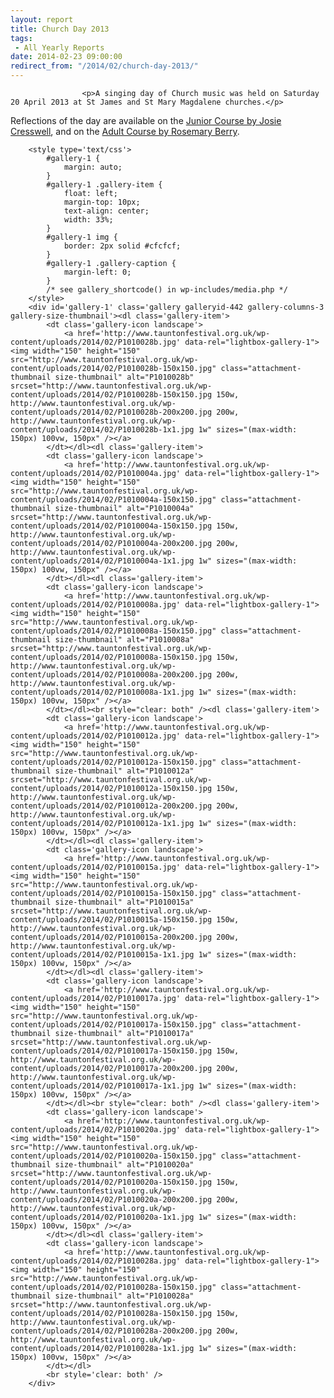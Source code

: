 ```yaml
---
layout: report
title: Church Day 2013
tags: 
 - All Yearly Reports
date: 2014-02-23 09:00:00
redirect_from: "/2014/02/church-day-2013/"
---
```

<section>

                    
                    <p>A singing day of Church music was held on Saturday 20 April 2013 at St James and St Mary Magdalene churches.</p>
<p>Reflections of the day are available on the <a href="{{ "/2014/02/church-day-2013-junior-course/" | prepend: site.github.url }}" title="Church Day 2013 – Junior Course">Junior Course by Josie Cresswell</a>, and on the <a href="{{ "/2014/02/church-day-2013-adult-course/" | prepend: site.github.url }}" title="Church Day 2013 – Adult Course">Adult Course by Rosemary Berry</a>.</p>

		<style type='text/css'>
			#gallery-1 {
				margin: auto;
			}
			#gallery-1 .gallery-item {
				float: left;
				margin-top: 10px;
				text-align: center;
				width: 33%;
			}
			#gallery-1 img {
				border: 2px solid #cfcfcf;
			}
			#gallery-1 .gallery-caption {
				margin-left: 0;
			}
			/* see gallery_shortcode() in wp-includes/media.php */
		</style>
		<div id='gallery-1' class='gallery galleryid-442 gallery-columns-3 gallery-size-thumbnail'><dl class='gallery-item'>
			<dt class='gallery-icon landscape'>
				<a href='http://www.tauntonfestival.org.uk/wp-content/uploads/2014/02/P1010028b.jpg' data-rel="lightbox-gallery-1"><img width="150" height="150" src="http://www.tauntonfestival.org.uk/wp-content/uploads/2014/02/P1010028b-150x150.jpg" class="attachment-thumbnail size-thumbnail" alt="P1010028b" srcset="http://www.tauntonfestival.org.uk/wp-content/uploads/2014/02/P1010028b-150x150.jpg 150w, http://www.tauntonfestival.org.uk/wp-content/uploads/2014/02/P1010028b-200x200.jpg 200w, http://www.tauntonfestival.org.uk/wp-content/uploads/2014/02/P1010028b-1x1.jpg 1w" sizes="(max-width: 150px) 100vw, 150px" /></a>
			</dt></dl><dl class='gallery-item'>
			<dt class='gallery-icon landscape'>
				<a href='http://www.tauntonfestival.org.uk/wp-content/uploads/2014/02/P1010004a.jpg' data-rel="lightbox-gallery-1"><img width="150" height="150" src="http://www.tauntonfestival.org.uk/wp-content/uploads/2014/02/P1010004a-150x150.jpg" class="attachment-thumbnail size-thumbnail" alt="P1010004a" srcset="http://www.tauntonfestival.org.uk/wp-content/uploads/2014/02/P1010004a-150x150.jpg 150w, http://www.tauntonfestival.org.uk/wp-content/uploads/2014/02/P1010004a-200x200.jpg 200w, http://www.tauntonfestival.org.uk/wp-content/uploads/2014/02/P1010004a-1x1.jpg 1w" sizes="(max-width: 150px) 100vw, 150px" /></a>
			</dt></dl><dl class='gallery-item'>
			<dt class='gallery-icon landscape'>
				<a href='http://www.tauntonfestival.org.uk/wp-content/uploads/2014/02/P1010008a.jpg' data-rel="lightbox-gallery-1"><img width="150" height="150" src="http://www.tauntonfestival.org.uk/wp-content/uploads/2014/02/P1010008a-150x150.jpg" class="attachment-thumbnail size-thumbnail" alt="P1010008a" srcset="http://www.tauntonfestival.org.uk/wp-content/uploads/2014/02/P1010008a-150x150.jpg 150w, http://www.tauntonfestival.org.uk/wp-content/uploads/2014/02/P1010008a-200x200.jpg 200w, http://www.tauntonfestival.org.uk/wp-content/uploads/2014/02/P1010008a-1x1.jpg 1w" sizes="(max-width: 150px) 100vw, 150px" /></a>
			</dt></dl><br style="clear: both" /><dl class='gallery-item'>
			<dt class='gallery-icon landscape'>
				<a href='http://www.tauntonfestival.org.uk/wp-content/uploads/2014/02/P1010012a.jpg' data-rel="lightbox-gallery-1"><img width="150" height="150" src="http://www.tauntonfestival.org.uk/wp-content/uploads/2014/02/P1010012a-150x150.jpg" class="attachment-thumbnail size-thumbnail" alt="P1010012a" srcset="http://www.tauntonfestival.org.uk/wp-content/uploads/2014/02/P1010012a-150x150.jpg 150w, http://www.tauntonfestival.org.uk/wp-content/uploads/2014/02/P1010012a-200x200.jpg 200w, http://www.tauntonfestival.org.uk/wp-content/uploads/2014/02/P1010012a-1x1.jpg 1w" sizes="(max-width: 150px) 100vw, 150px" /></a>
			</dt></dl><dl class='gallery-item'>
			<dt class='gallery-icon landscape'>
				<a href='http://www.tauntonfestival.org.uk/wp-content/uploads/2014/02/P1010015a.jpg' data-rel="lightbox-gallery-1"><img width="150" height="150" src="http://www.tauntonfestival.org.uk/wp-content/uploads/2014/02/P1010015a-150x150.jpg" class="attachment-thumbnail size-thumbnail" alt="P1010015a" srcset="http://www.tauntonfestival.org.uk/wp-content/uploads/2014/02/P1010015a-150x150.jpg 150w, http://www.tauntonfestival.org.uk/wp-content/uploads/2014/02/P1010015a-200x200.jpg 200w, http://www.tauntonfestival.org.uk/wp-content/uploads/2014/02/P1010015a-1x1.jpg 1w" sizes="(max-width: 150px) 100vw, 150px" /></a>
			</dt></dl><dl class='gallery-item'>
			<dt class='gallery-icon landscape'>
				<a href='http://www.tauntonfestival.org.uk/wp-content/uploads/2014/02/P1010017a.jpg' data-rel="lightbox-gallery-1"><img width="150" height="150" src="http://www.tauntonfestival.org.uk/wp-content/uploads/2014/02/P1010017a-150x150.jpg" class="attachment-thumbnail size-thumbnail" alt="P1010017a" srcset="http://www.tauntonfestival.org.uk/wp-content/uploads/2014/02/P1010017a-150x150.jpg 150w, http://www.tauntonfestival.org.uk/wp-content/uploads/2014/02/P1010017a-200x200.jpg 200w, http://www.tauntonfestival.org.uk/wp-content/uploads/2014/02/P1010017a-1x1.jpg 1w" sizes="(max-width: 150px) 100vw, 150px" /></a>
			</dt></dl><br style="clear: both" /><dl class='gallery-item'>
			<dt class='gallery-icon landscape'>
				<a href='http://www.tauntonfestival.org.uk/wp-content/uploads/2014/02/P1010020a.jpg' data-rel="lightbox-gallery-1"><img width="150" height="150" src="http://www.tauntonfestival.org.uk/wp-content/uploads/2014/02/P1010020a-150x150.jpg" class="attachment-thumbnail size-thumbnail" alt="P1010020a" srcset="http://www.tauntonfestival.org.uk/wp-content/uploads/2014/02/P1010020a-150x150.jpg 150w, http://www.tauntonfestival.org.uk/wp-content/uploads/2014/02/P1010020a-200x200.jpg 200w, http://www.tauntonfestival.org.uk/wp-content/uploads/2014/02/P1010020a-1x1.jpg 1w" sizes="(max-width: 150px) 100vw, 150px" /></a>
			</dt></dl><dl class='gallery-item'>
			<dt class='gallery-icon landscape'>
				<a href='http://www.tauntonfestival.org.uk/wp-content/uploads/2014/02/P1010028a.jpg' data-rel="lightbox-gallery-1"><img width="150" height="150" src="http://www.tauntonfestival.org.uk/wp-content/uploads/2014/02/P1010028a-150x150.jpg" class="attachment-thumbnail size-thumbnail" alt="P1010028a" srcset="http://www.tauntonfestival.org.uk/wp-content/uploads/2014/02/P1010028a-150x150.jpg 150w, http://www.tauntonfestival.org.uk/wp-content/uploads/2014/02/P1010028a-200x200.jpg 200w, http://www.tauntonfestival.org.uk/wp-content/uploads/2014/02/P1010028a-1x1.jpg 1w" sizes="(max-width: 150px) 100vw, 150px" /></a>
			</dt></dl>
			<br style='clear: both' />
		</div>


                
</section>
